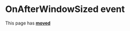 # OnAfterWindowSized event #

This page has [**moved**](https://lib-docs.delphidabbler.com/WdwState/5/API/TPJCustomWdwState-OnAfterWindowSized)